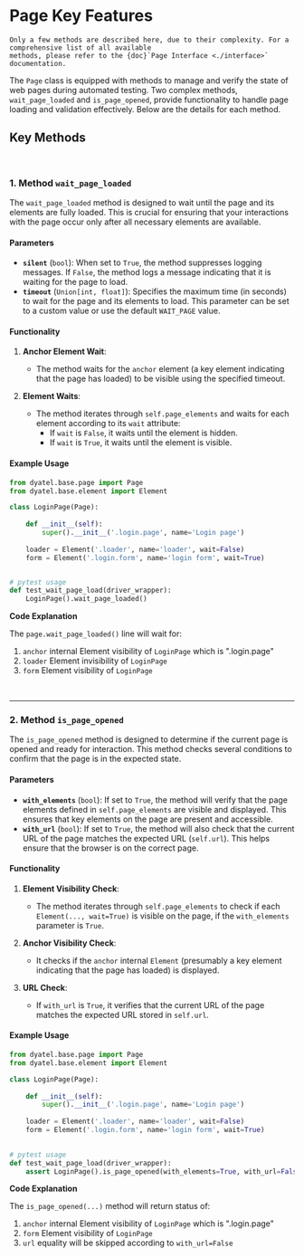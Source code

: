 # Page Key Features

```{note}
Only a few methods are described here, due to their complexity. For a comprehensive list of all available 
methods, please refer to the {doc}`Page Interface <./interface>` documentation.
```

The `Page` class is equipped with methods to manage and verify the state of web pages during automated testing. 
Two complex methods, `wait_page_loaded` and `is_page_opened`, provide functionality to handle page loading and 
validation effectively. Below are the details for each method.

## Key Methods

<br>

### 1. Method `wait_page_loaded`

The `wait_page_loaded` method is designed to wait until the page and its elements are fully loaded. 
This is crucial for ensuring that your interactions with the page occur only after all necessary elements are available.

#### Parameters

- **`silent`** (`bool`): When set to `True`, the method suppresses logging messages. If `False`, the method logs a message indicating that it is waiting for the page to load.
- **`timeout`** (`Union[int, float]`): Specifies the maximum time (in seconds) to wait for the page and its elements to load. This parameter can be set to a custom value or use the default `WAIT_PAGE` value.

#### Functionality

1. **Anchor Element Wait**:
   - The method waits for the `anchor` element (a key element indicating that the page has loaded) to be visible using the specified timeout.

2. **Element Waits**:
   - The method iterates through `self.page_elements` and waits for each element according to its `wait` attribute:
     - If `wait` is `False`, it waits until the element is hidden.
     - If `wait` is `True`, it waits until the element is visible.

#### Example Usage

```python
from dyatel.base.page import Page
from dyatel.base.element import Element

class LoginPage(Page):
    
    def __init__(self):
        super().__init__('.login.page', name='Login page')
    
    loader = Element('.loader', name='loader', wait=False)
    form = Element('.login.form', name='login form', wait=True)


# pytest usage
def test_wait_page_load(driver_wrapper):
    LoginPage().wait_page_loaded()
```
**Code Explanation**

The `page.wait_page_loaded()` line will wait for:
1. `anchor` internal Element visibility of `LoginPage` which is ".login.page"
2. `loader` Element invisibility of `LoginPage`
3. `form` Element visibility of `LoginPage`

<br>

---

### 2. Method `is_page_opened`

The `is_page_opened` method is designed to determine if the current page is opened and ready for interaction. 
This method checks several conditions to confirm that the page is in the expected state.

#### Parameters

- **`with_elements`** (`bool`): If set to `True`, the method will verify that the page elements defined in `self.page_elements` are visible and displayed. This ensures that key elements on the page are present and accessible.
- **`with_url`** (`bool`): If set to `True`, the method will also check that the current URL of the page matches the expected URL (`self.url`). This helps ensure that the browser is on the correct page.

#### Functionality

1. **Element Visibility Check**:
   - The method iterates through `self.page_elements` to check if each `Element(..., wait=True)` is visible on the page, if the `with_elements` parameter is `True`.

2. **Anchor Visibility Check**:
   - It checks if the `anchor` internal `Element` (presumably a key element indicating that the page has loaded) is displayed.

3. **URL Check**:
   - If `with_url` is `True`, it verifies that the current URL of the page matches the expected URL stored in `self.url`.

#### Example Usage

```python
from dyatel.base.page import Page
from dyatel.base.element import Element

class LoginPage(Page):
    
    def __init__(self):
        super().__init__('.login.page', name='Login page')
    
    loader = Element('.loader', name='loader', wait=False)
    form = Element('.login.form', name='login form', wait=True)

    
# pytest usage
def test_wait_page_load(driver_wrapper):
    assert LoginPage().is_page_opened(with_elements=True, with_url=False)
```
**Code Explanation**

The `is_page_opened(...)` method will return status of:
1. `anchor` internal Element visibility of `LoginPage` which is ".login.page"
2. `form` Element visibility of `LoginPage`
3. `url` equality will be skipped according to `with_url=False`

